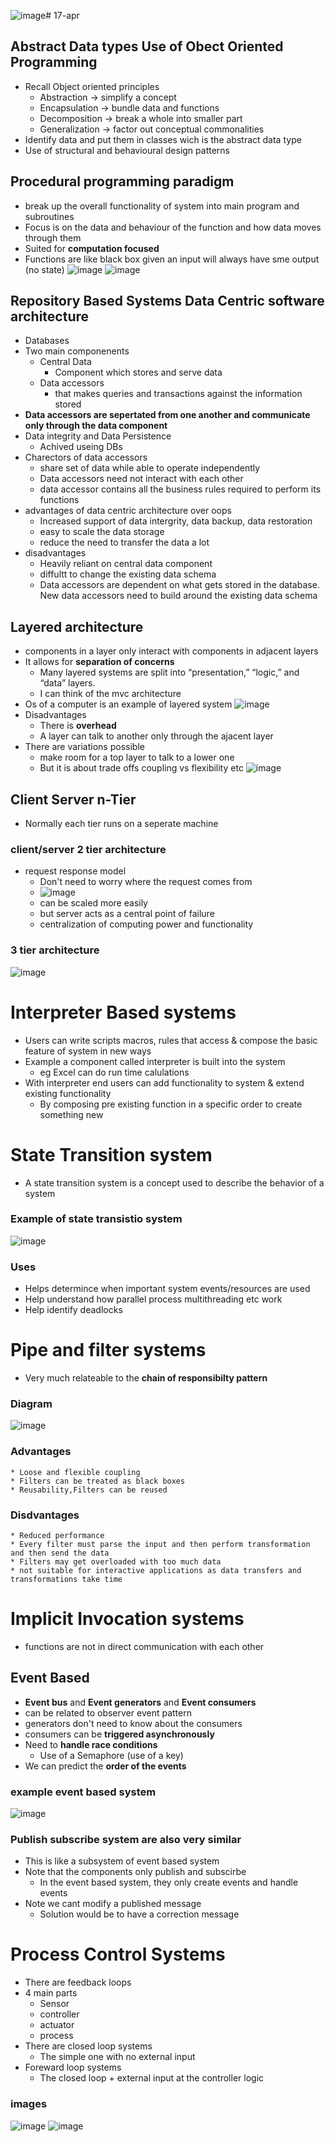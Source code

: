 ![image](https://github.com/ronitwilson/system-design/assets/9934360/e6466f5d-dea0-494b-b502-c6da105ff52d)# 17-apr
## Abstract Data types Use of Obect Oriented Programming
* Recall Object oriented principles
  * Abstraction -> simplify a concept
  * Encapsulation -> bundle data and functions
  * Decomposition -> break a whole into smaller part
  * Generalization -> factor out conceptual commonalities
* Identify data and put them in classes wich is the abstract data type
* Use of structural and behavioural design patterns

## Procedural programming paradigm
* break up the overall functionality of system into main program and subroutines
* Focus is on the data and behaviour of the function and how data moves through them
* Suited for **computation focused**
* Functions are like black box given an input will always have sme output (no state)
![image](https://github.com/ronitwilson/system-design/assets/9934360/2192fe8e-2b1a-4999-8b5d-97c6229837e9)
![image](https://github.com/ronitwilson/system-design/assets/9934360/764e3a91-c06b-4fa8-b464-b859dc7c2873)

## Repository Based Systems Data Centric software architecture
* Databases
* Two main componenents
  * Central Data
    * Component which stores and serve data
  * Data accessors
    * that makes queries and transactions against the information stored
* **Data accessors are sepertated from one another and communicate only through the data component**
* Data integrity and Data Persistence
  * Achived useing DBs
* Charectors of data accessors
  *  share set of data while able to operate independently
  *  Data accessors need not interact with each other
  *  data accessor contains all the business rules required to perform its functions
* advantages of data centric architecture over oops
  * Increased support of data intergrity, data backup, data restoration
  * easy to scale the data storage
  * reduce the need to  transfer the data a lot
* disadvantages
  * Heavily reliant on central data component
  * diffultt to change the existing data schema
  * Data accessors are dependent on what gets stored in the database. New data accessors need to build around the existing data schema

## Layered architecture
* components in a layer only interact with components in adjacent layers
* It allows for **separation of concerns**
    * Many layered systems are split into “presentation,” “logic,” and “data” layers.
    * I can think of the mvc architecture
* Os of a computer is an example of layered system
![image](https://github.com/ronitwilson/system-design/assets/9934360/3131fbd2-7845-418b-8e64-2da59a241cd2)
* Disadvantages
    * There is **overhead**
    * A layer can talk to another only through the ajacent layer
* There are variations possible
    * make room for a top layer to talk to a lower one
    * But it is about trade offs coupling vs flexibility etc
![image](https://github.com/ronitwilson/system-design/assets/9934360/0e2bddc1-8ec0-472a-9e33-f403e6cb5e8a)

## Client Server n-Tier 
* Normally each tier runs on a seperate machine
### client/server 2 tier architecture
* request response model
    * Don't need to worry where the request comes from
    * ![image](https://github.com/ronitwilson/system-design/assets/9934360/813c802e-a43d-4e2e-9413-0c21cc0f11f1)
    * can be scaled more easily
    * but server acts as a central point of failure
    * centralization of computing power and functionality
### 3 tier architecture 
![image](https://github.com/ronitwilson/system-design/assets/9934360/efae2046-dc82-4cbc-8ab3-7227dd9cded2)


# Interpreter Based systems
* Users can write scripts macros, rules that access & compose the basic feature of system in new ways
* Example a component called interpreter is built into the system
    * eg Excel can do run time calulations
* With interpreter end users can add functionality to system & extend existing functionality
    * By composing pre existing function in a specific order to create something new

# State Transition system
*  A state transition system is a concept used to describe the behavior of a system
### Example of state transistio system
![image](https://github.com/ronitwilson/system-design/assets/9934360/180dd56f-1421-43b0-8b79-43f1fdf2bfc7)
### Uses
* Helps determince when important system events/resources are used
* Help understand how parallel process multithreading etc work
* Help identify deadlocks

# Pipe and filter systems
* Very much relateable to the **chain of responsibilty pattern**
### Diagram
![image](https://github.com/ronitwilson/system-design/assets/9934360/45134706-a6cc-42fe-91fd-1d28818c9084)

### Advantages
    * Loose and flexible coupling
    * Filters can be treated as black boxes
    * Reusability,Filters can be reused
    
### Disdvantages  
    * Reduced performance
    * Every filter must parse the input and then perform transformation and then send the data
    * Filters may get overloaded with too much data
    * not suitable for interactive applications as data transfers and transformations take time


# Implicit Invocation systems
* functions are not in direct communication with each other
## Event Based
* **Event bus** and **Event generators** and **Event consumers**
* can be related to observer event pattern
* generators don't need to know about the consumers
* consumers can be **triggered asynchronously**
* Need to **handle race conditions**
  * Use of a Semaphore (use of a key)
* We can predict the **order of the events**
### example event based system  
![image](https://github.com/ronitwilson/system-design/assets/9934360/7a7fcced-0f5d-4ea4-99ae-657fd8e42251)

### Publish subscribe system are also very similar
* This is like a subsystem of event based system
* Note that the components only publish and subscirbe
  * In the event based system, they only create events and handle events
* Note we cant modify a published message
  * Solution would be to have a correction message

# Process Control Systems
* There are feedback loops
* 4 main parts
    * Sensor
    * controller
    * actuator
    * process
* There are closed loop systems
    * The simple one with no external input
* Foreward loop systems
    * The closed loop + external input at the controller logic
### images
![image](https://github.com/ronitwilson/system-design/assets/9934360/7cfba647-c8fc-4c08-bde0-f848d737ef3a)
![image](https://github.com/ronitwilson/system-design/assets/9934360/ad8db9e7-ccfa-42de-a328-01080922cb6b)

